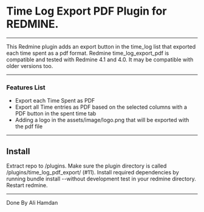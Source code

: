 # Time Log Export PDF Plugin for REDMINE.

***

This Redmine plugin adds an export button in the time_log list that exported each time spent as a pdf format.
Redmine time_log_export_pdf is compatible and tested with Redmine 4.1 and 4.0. It may be compatible with older versions too.

***
### Features List
* Export each Time Spent as PDF 
* Export all Time entries as PDF based on the selected columns with a PDF button in the spent time tab 
* Adding a logo in the assets/image/logo.png that will be exported with the pdf file
***
## Install
Extract repo to <redmine>/plugins. Make sure the plugin directory is called <redmine>/plugins/time_log_pdf_export/ (#11).
Install required dependencies by running bundle install --without development test in your redmine directory. 
Restart redmine.
***
Done By Ali Hamdan

